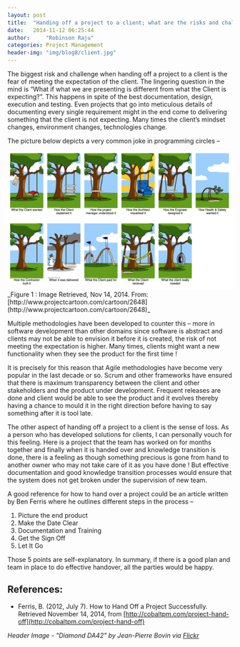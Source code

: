 ```yaml
---
layout: post
title:  "Handing off a project to a client; what are the risks and challenges?"
date:   2014-11-12 06:25:44
author:     "Robinson Raju"
categories: Project Management 
header-img: "img/blog8/client.jpg"
---
```


The biggest risk and challenge when handing off a project to a client is the fear of meeting the expectation of the client. The lingering question in the mind is “What if what we are presenting is different from what the Client is expecting?”. This happens in spite of the best documentation, design, execution and testing. Even projects that go into meticulous details of documenting every single requirement might in the end come to delivering something that the client is not expecting. Many times the client’s mindset changes, environment changes, technologies change.

The picture below depicts a very common joke in programming circles –

<img src="/img/blog8/expectation-mismatch.png" width="620"/>
_Figure 1 : Image Retrieved, Nov 14, 2014. From: [http://www.projectcartoon.com/cartoon/2648](http://www.projectcartoon.com/cartoon/2648)_

Multiple methodologies have been developed to counter this – more in software development than other domains since software is abstract and clients may not be able to envision it before it is created, the risk of not meeting the expectation is higher. Many times, clients might want a new functionality when they see the product for the first time !

It is precisely for this reason that Agile methodologies have become very popular in the last decade or so. Scrum and other frameworks have ensured that there is maximum transparency between the client and other stakeholders and the product under development. Frequent releases are done and client would be able to see the product and it evolves thereby having a chance to mould it in the right direction before having to say something after it is tool late.

The other aspect of handing off a project to a client is the sense of loss. As a person who has developed solutions for clients, I can personally vouch for this feeling. Here is a project that the team has worked on for months together and finally when it is handed over and knowledge transition is done, there is a feeling as though something precious is gone from hand to another owner who may not take care of it as you have done ! But effective documentation and good knowledge transition processes would ensure that the system does not get broken under the supervision of new team.

A good reference for how to hand over a project could be an article written by Ben Ferris where he outlines different steps in the process –

1. Picture the end product
2. Make the Date Clear
3. Documentation and Training
4. Get the Sign Off
5. Let It Go

Those 5 points are self-explanatory. In summary, if there is a good plan and team in place to do effective handover, all the parties would be happy.


## References:

* Ferris, B. (2012, July 7). How to Hand Off a Project Successfully. Retrieved November 14, 2014, from [http://cobaltpm.com/project-hand-off](http://cobaltpm.com/project-hand-off)

_Header Image - "Diamond DA42" by Jean-Pierre Bovin via [Flickr](https://flic.kr/p/o3m4oR)_




